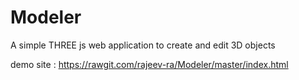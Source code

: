 # Modeler
A simple THREE js web application to create and edit 3D objects

demo site : https://rawgit.com/rajeev-ra/Modeler/master/index.html
